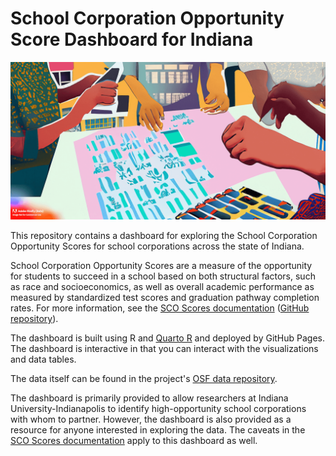 # School Corporation Opportunity Score Dashboard for Indiana

![An AI-generated image of school corporation data analysis](scoscore.png)

This repository contains a dashboard for exploring the School Corporation Opportunity Scores for school
corporations across the state of Indiana.

School Corporation Opportunity Scores are a measure of the opportunity for students to succeed in a school based on
both structural factors, such as race and socioeconomics, as well as overall academic performance as measured by
standardized test scores and graduation pathway completion rates. For more information, see the
[SCO Scores documentation](https://jeremyfprice.github.io/scoscore/) 
([GitHub repository](https://github.com/jeremyfprice/scoscore)).

The dashboard is built using R and [Quarto R](https://quarto.org/r/) and deployed by GitHub Pages. The dashboard is
interactive in that you can interact with the visualizations and data tables.

The data itself can be found in the project's [OSF data repository](https://osf.io/chj38/?view_only=59cdee8e839a4c89b341dc35d9f2e6e0).

The dashboard is primarily provided to allow researchers at Indiana University-Indianapolis to identify high-opportunity
school corporations with whom to partner. However, the dashboard is also provided as a resource for anyone interested in
exploring the data. The caveats in the [SCO Scores documentation](https://jeremyfprice.github.io/scoscore/) apply to
this dashboard as well.
